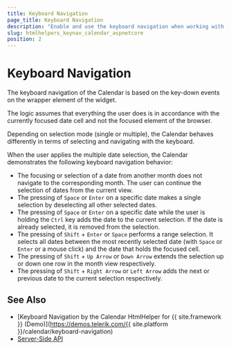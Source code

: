 ```yaml
---
title: Keyboard Navigation
page_title: Keyboard Navigation
description: "Enable and use the keyboard navigation when working with the Telerik UI Calendar component for {{ site.framework }}."
slug: htmlhelpers_keynav_calendar_aspnetcore
position: 2
---
```


# Keyboard Navigation

The keyboard navigation of the Calendar is based on the key-down events on the wrapper element of the widget.

The logic assumes that everything the user does is in accordance with the currently focused date cell and not the focused element of the browser.

Depending on selection mode (single or multiple), the Calendar behaves differently in terms of selecting and navigating with the keyboard.

When the user applies the multiple date selection, the Calendar demonstrates the following keyboard navigation behavior:

* The focusing or selection of a date from another month does not navigate to the corresponding month. The user can continue the selection of dates from the current view.
* The pressing of `Space` or `Enter` on a specific date makes a single selection by deselecting all other selected dates.
* The pressing of `Space` or `Enter` on a specific date while the user is holding the `Ctrl` key adds the date to the current selection. If the date is already selected, it is removed from the selection.
* The pressing of `Shift` + `Enter` or `Space` performs a range selection. It selects all dates between the most recently selected date (with `Space` or `Enter` or a mouse click) and the date that holds the focused cell.
* The pressing of `Shift` + `Up Arrow` or `Down Arrow` extends the selection up or down one row in the month view respectively.
* The pressing of `Shift` + `Right Arrow` or `Left Arrow` adds the next or previous date to the current selection respectively.

## See Also

* [Keyboard Navigation by the Calendar HtmlHelper for {{ site.framework }} (Demo)](https://demos.telerik.com/{{ site.platform }}/calendar/keyboard-navigation)
* [Server-Side API](/api/calendar)

